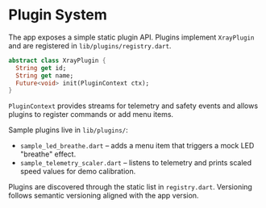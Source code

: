 # Plugin System

The app exposes a simple static plugin API. Plugins implement `XrayPlugin`
and are registered in `lib/plugins/registry.dart`.

```dart
abstract class XrayPlugin {
  String get id;
  String get name;
  Future<void> init(PluginContext ctx);
}
```

`PluginContext` provides streams for telemetry and safety events and allows
plugins to register commands or add menu items.

Sample plugins live in `lib/plugins/`:
* `sample_led_breathe.dart` – adds a menu item that triggers a mock LED
  "breathe" effect.
* `sample_telemetry_scaler.dart` – listens to telemetry and prints scaled
  speed values for demo calibration.

Plugins are discovered through the static list in `registry.dart`.
Versioning follows semantic versioning aligned with the app version.
